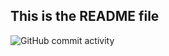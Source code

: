 ## This is the README file
![GitHub commit activity](https://img.shields.io/github/commit-activity/w/loudstil/maintenance)
